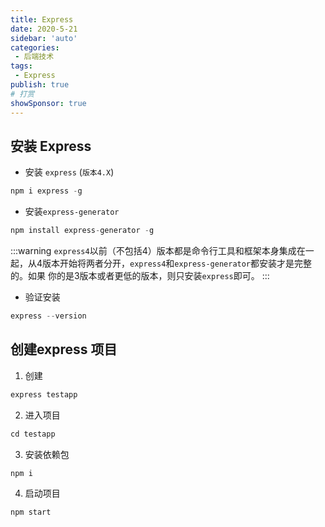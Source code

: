 ```yaml
---
title: Express
date: 2020-5-21
sidebar: 'auto'
categories:
 - 后端技术
tags:
 - Express
publish: true
# 打赏
showSponsor: true
---
```

## 安装 Express

- 安装 `express` (`版本4.X`)

```js
npm i express -g
```

- 安装`express-generator`

```js
npm install express-generator -g
```

:::warning
`express4`以前（不包括4）版本都是命令行工具和框架本身集成在一起，从4版本开始将两者分开，`express4`和`express-generator`都安装才是完整的。如果 你的是3版本或者更低的版本，则只安装`express`即可。
:::

- 验证安装

```js
express --version
```

## 创建express 项目

1. 创建

```js
express testapp
```

2. 进入项目

```js
cd testapp
```

3. 安装依赖包

```js
npm i
```

4. 启动项目

```js
npm start
```
